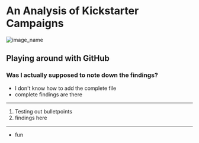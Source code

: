 # An Analysis of Kickstarter Campaigns 

![image_name](/Users/irinapreotescu/Documents/IMG_4922.jpg)

## Playing around with GitHub

### Was I actually supposed to note down the findings?

* I don't know how to add the complete file
* complete findings are there

---

1. Testing out bulletpoints
2. findings here

--- 

- fun
